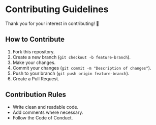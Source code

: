 # Contributing Guidelines

Thank you for your interest in contributing! 🎉

## How to Contribute
1. Fork this repository.
2. Create a new branch (`git checkout -b feature-branch`).
3. Make your changes.
4. Commit your changes (`git commit -m "Description of changes"`).
5. Push to your branch (`git push origin feature-branch`).
6. Create a Pull Request.

## Contribution Rules
- Write clean and readable code.
- Add comments where necessary.
- Follow the Code of Conduct.
